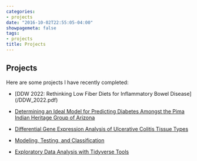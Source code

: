 ```yaml
---
categories:
- projects
date: "2016-10-02T22:55:05-04:00"
showpagemeta: false
tags:
- projects
title: Projects
---
```

## Projects 

Here are some projects I have recently completed:

- [DDW 2022: Rethinking Low Fiber Diets for Inflammatory Bowel Disease] (/DDW_2022.pdf)

- [Determining an Ideal Model for Predicting Diabetes Amongst the Pima Indian Heritage Group of Arizona](/project4.pdf)

- [Differential Gene Expression Analysis of Ulcerative Colitis Tissue Types](/project12345.pdf)

- [Modeling, Testing, and Classification](/project2/)

- [Exploratory Data Analysis with Tidyverse Tools](/project1/)



